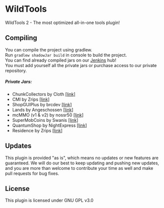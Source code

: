 # WildTools

WildTools 2 - The most optimized all-in-one tools plugin!

## Compiling

You can compile the project using gradlew.<br>
Run `gradlew shadowJar build` in console to build the project.<br>
You can find already compiled jars on our [Jenkins](https://hub.bg-software.com/) hub!<br>
You must add yourself all the private jars or purchase access to our private repository.

##### Private Jars:
- ChunkCollectors by Cloth [[link]](https://www.mc-market.org/resources/13522/)
- CMI by Zrips [[link]](https://www.spigotmc.org/resources/3742/)
- ShopGUIPlus by brcdev [[link]](https://www.spigotmc.org/resources/6515/)
- Lands by Angeschossen [[link]](https://www.spigotmc.org/resources/53313/)
- mcMMO (v1 & v2) by nossr50 [[link]](https://www.spigotmc.org/resources/64348/)
- SuperMobCoins by Swanis [[link]](https://www.mc-market.org/resources/8309/)
- QuantumShop by NightExpress [[link]](https://www.spigotmc.org/resources/50696/)
- Residence by Zrips [[link]](https://www.spigotmc.org/resources/11480/)

## Updates

This plugin is provided "as is", which means no updates or new features are guaranteed. We will do our best to keep 
updating and pushing new updates, and you are more than welcome to contribute your time as well and make pull requests
for bug fixes. 

## License

This plugin is licensed under GNU GPL v3.0